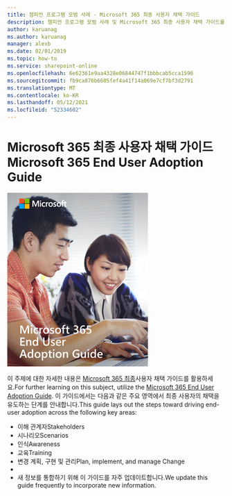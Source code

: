 ```yaml
---
title: 챔피언 프로그램 모범 사례 - Microsoft 365 최종 사용자 채택 가이드
description: 챔피언 프로그램 모범 사례 및 Microsoft 365 최종 사용자 채택 가이드를 통해 Office 365의 채택을 주도합니다.
author: karuanag
ms.author: karuanag
manager: alexb
ms.date: 02/01/2019
ms.topic: how-to
ms.service: sharepoint-online
ms.openlocfilehash: 6e62361e9aa4328e06844747f1bbbcab5cca1596
ms.sourcegitcommit: fb9ca876b6605fef4a41f14a069e7cf7bf3d2791
ms.translationtype: MT
ms.contentlocale: ko-KR
ms.lasthandoff: 05/12/2021
ms.locfileid: "52334602"
---
```

# <a name="microsoft-365-end-user-adoption-guide"></a><span data-ttu-id="6d4e1-103">Microsoft 365 최종 사용자 채택 가이드</span><span class="sxs-lookup"><span data-stu-id="6d4e1-103">Microsoft 365 End User Adoption Guide</span></span>

![Microsoft 365 채택 가이드](media/m365euguide.png)

<span data-ttu-id="6d4e1-105">이 주제에 대한 자세한 내용은 [Microsoft 365 최종](https://aka.ms/adoptionguide)사용자 채택 가이드를 활용하세요.</span><span class="sxs-lookup"><span data-stu-id="6d4e1-105">For further learning on this subject, utilize the [Microsoft 365 End User Adoption Guide](https://aka.ms/adoptionguide).</span></span> <span data-ttu-id="6d4e1-106">이 가이드에서는 다음과 같은 주요 영역에서 최종 사용자의 채택을 유도하는 단계를 안내합니다.</span><span class="sxs-lookup"><span data-stu-id="6d4e1-106">This guide lays out the steps toward driving end-user adoption across the following key areas:</span></span>

- <span data-ttu-id="6d4e1-107">이해 관계자</span><span class="sxs-lookup"><span data-stu-id="6d4e1-107">Stakeholders</span></span>
- <span data-ttu-id="6d4e1-108">시나리오</span><span class="sxs-lookup"><span data-stu-id="6d4e1-108">Scenarios</span></span>
- <span data-ttu-id="6d4e1-109">인식</span><span class="sxs-lookup"><span data-stu-id="6d4e1-109">Awareness</span></span>
- <span data-ttu-id="6d4e1-110">교육</span><span class="sxs-lookup"><span data-stu-id="6d4e1-110">Training</span></span> 
- <span data-ttu-id="6d4e1-111">변경 계획, 구현 및 관리</span><span class="sxs-lookup"><span data-stu-id="6d4e1-111">Plan, implement, and manage Change</span></span>
- 
- <span data-ttu-id="6d4e1-112">새 정보를 통합하기 위해 이 가이드를 자주 업데이트합니다.</span><span class="sxs-lookup"><span data-stu-id="6d4e1-112">We update this guide frequently to incorporate new information.</span></span>